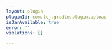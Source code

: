 ```yaml
---
layout: plugin
pluginId: com.lcj.gradle.plugin.upload
isJarAvailable: true
error: ''
violations: []

---
```

